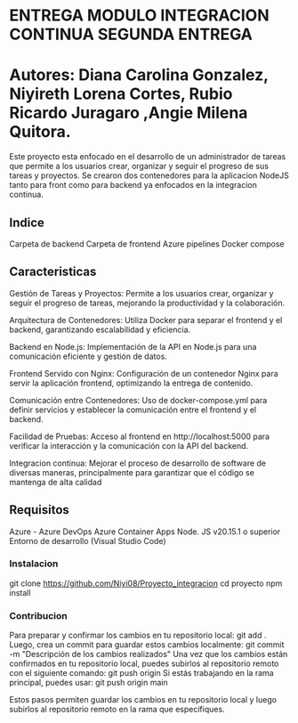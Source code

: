 # ENTREGA MODULO INTEGRACION CONTINUA SEGUNDA ENTREGA 

# Autores: Diana Carolina Gonzalez, Niyireth Lorena Cortes, Rubio Ricardo Juragaro ,Angie Milena Quitora. 

Este proyecto esta enfocado en el desarrollo de un administrador de tareas que permite a los usuarios crear, organizar y seguir el progreso de sus tareas y proyectos. 
Se crearon dos contenedores para la aplicacion NodeJS tanto para front como para backend ya enfocados en la integracion continua. 

## Indice 
Carpeta de backend 
Carpeta de frontend
Azure pipelines
Docker compose 


## Caracteristicas 

Gestión de Tareas y Proyectos: Permite a los usuarios crear, organizar y seguir el progreso de tareas, mejorando la productividad y la colaboración.

Arquitectura de Contenedores: Utiliza Docker para separar el frontend y el backend, garantizando escalabilidad y eficiencia.

Backend en Node.js: Implementación de la API en Node.js para una comunicación eficiente y gestión de datos.

Frontend Servido con Nginx: Configuración de un contenedor Nginx para servir la aplicación frontend, optimizando la entrega de contenido.

Comunicación entre Contenedores: Uso de docker-compose.yml para definir servicios y establecer la comunicación entre el frontend y el backend.

Facilidad de Pruebas: Acceso al frontend en http://localhost:5000 para verificar la interacción y la comunicación con la API del backend. 

Integracion continua: Mejorar el proceso de desarrollo de software de diversas maneras, principalmente para garantizar que el código se mantenga de alta calidad

## Requisitos
Azure - Azure DevOps 
Azure Container Apps 
Node. JS v20.15.1 o superior
Entorno de desarrollo (Visual Studio Code)

### Instalacion 

git clone https://github.com/Niyi08/Proyecto_integracion
cd proyecto
npm install

### Contribucion

Para preparar y confirmar los cambios en tu repositorio local: git add .
Luego, crea un commit para guardar estos cambios localmente: git commit -m "Descripción de los cambios realizados"
Una vez que los cambios están confirmados en tu repositorio local, puedes subirlos al repositorio remoto con el siguiente comando: git push origin <nombre-de-la-rama>
Si estás trabajando en la rama principal, puedes usar: git push origin main

Estos pasos permiten guardar los cambios en tu repositorio local y luego subirlos al repositorio remoto en la rama que especifiques.










